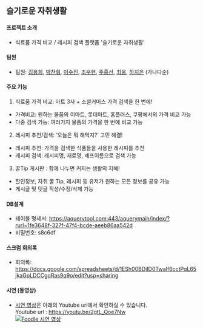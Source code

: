 ## 슬기로운 자취생활
#### 프로젝트 소개
 - 식료품 가격 비교 / 레시피 검색 플랫폼 '슬기로운 자취생활'            

#### 팀원
 - 팀원: [김용희](https://github.com/sigk77), [박찬휘](https://github.com/pch9501), [이수진](https://github.com/sujinlee0616), [조우현](https://github.com/caskercasker), [주홍선](https://github.com/juhongseon), [최웅](https://github.com/ung6039), [하지은](https://github.com/hajieun1218) (가나다순)            
           
#### 주요 기능    
1. 식료품 가격 비교: 마트 3사 + 소셜커머스 가격 검색을 한 번에!           
 - 가격비교: 원하는 물품의 이마트, 롯데마트, 홈플러스, 쿠팡에서의 가격 비교 가능            
 - 다중 검색 가능: 여러가지 물품의 가격을 한 번에 비교 가능           
2. 레시피 추천/검색: ‘오늘은 뭐 해먹지?’ 고민 해결!           
 - 레시피 추천: 가격을 검색한 식품들을 사용한 레시피를 추천           
 - 레시피 검색: 레시피명, 재료명, 셰프이름으로 검색 가능           
3. 꿀Tip 게시판 : 함께 나누면 커지는 생활의 지혜!           
 - 할인정보, 자취 꿀 Tip, 레시피 등 유저가 원하는 모든 정보를 공유 가능           
 - 게시글 및 댓글 작성/수정/삭제 가능           
           
#### DB설계
 - 테이블 명세서: https://aquerytool.com:443/aquerymain/index/?rurl=1fe3648f-327f-47f4-bcde-aeeb86aa542d           
 - 비밀번호: s8c6df         
              
#### 스크럼 회의록         
 - 회의록: https://docs.google.com/spreadsheets/d/1ESh00BDjID0TwaIf6cctPqL65jkaGpLDCCgqRas9q9o/edit?usp=sharing       
           
#### 시연 (동영상)  
 - [시연 영상](https://youtu.be/2gtL_Qoe7Nw)은 아래의 Youtube url에서 확인하실 수 있습니다.    
 Youtube url : https://youtu.be/2gtL_Qoe7Nw          
 [![Foodle 시연 영상](https://img1.daumcdn.net/thumb/R1280x0/?scode=mtistory2&fname=https%3A%2F%2Fk.kakaocdn.net%2Fdn%2F6Zv44%2FbtqErLclsbT%2F85kjVi05UtA3TUFuvJqK0k%2Fimg.png)](https://youtu.be/2gtL_Qoe7Nw)  
